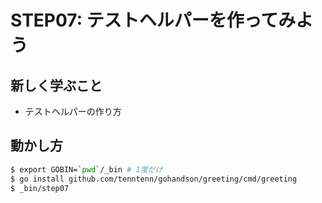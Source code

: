 # STEP07: テストヘルパーを作ってみよう

## 新しく学ぶこと

* テストヘルパーの作り方

## 動かし方

```sh
$ export GOBIN=`pwd`/_bin # 1度だけ
$ go install github.com/tenntenn/gohandson/greeting/cmd/greeting
$ _bin/step07
```
